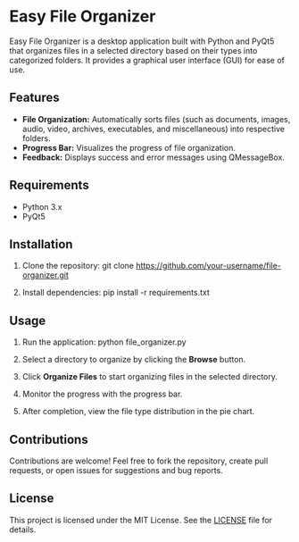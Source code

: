 # Easy File Organizer

Easy File Organizer is a desktop application built with Python and PyQt5 that organizes files in a selected directory based on their types into categorized folders. It provides a graphical user interface (GUI) for ease of use.

## Features

- **File Organization:** Automatically sorts files (such as documents, images, audio, video, archives, executables, and miscellaneous) into respective folders.
- **Progress Bar:** Visualizes the progress of file organization.
- **Feedback:** Displays success and error messages using QMessageBox.
  
## Requirements

- Python 3.x
- PyQt5

## Installation

1. Clone the repository:
git clone https://github.com/your-username/file-organizer.git

2. Install dependencies:
pip install -r requirements.txt

## Usage

1. Run the application:
python file_organizer.py

2. Select a directory to organize by clicking the **Browse** button.
3. Click **Organize Files** to start organizing files in the selected directory.
4. Monitor the progress with the progress bar.
5. After completion, view the file type distribution in the pie chart.


## Contributions

Contributions are welcome! Feel free to fork the repository, create pull requests, or open issues for suggestions and bug reports.

## License

This project is licensed under the MIT License. See the [LICENSE](LICENSE) file for details.
